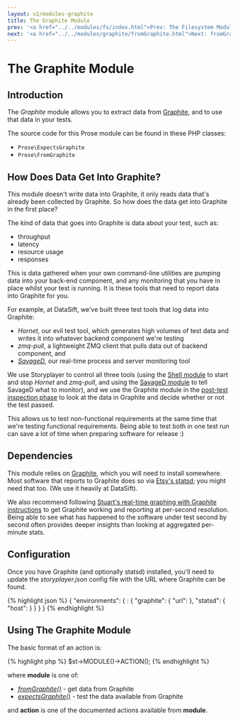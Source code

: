 ```yaml
---
layout: v2/modules-graphite
title: The Graphite Module
prev: '<a href="../../modules/fs/index.html">Prev: The Filesystem Module</a>'
next: '<a href="../../modules/graphite/fromGraphite.html">Next: fromGraphite()</a>'
---
```


# The Graphite Module

## Introduction

The _Graphite_ module allows you to extract data from [Graphite](https://github.com/graphite-project), and to use that data in your tests.

The source code for this Prose module can be found in these PHP classes:

* `Prose\ExpectsGraphite`
* `Prose\FromGraphite`

## How Does Data Get Into Graphite?

This module doesn't write data into Graphite, it only reads data that's already been collected by Graphite.  So how does the data get into Graphite in the first place?

The kind of data that goes into Graphite is data about your test, such as:

* throughput
* latency
* resource usage
* responses

This is data gathered when your own command-line utilities are pumping data into your back-end component, and any monitoring that you have in place whilst your test is running.  It is these tools that need to report data into Graphite for you.

For example, at DataSift, we've built three test tools that log data into Graphite:

* _Hornet_, our evil test tool, which generates high volumes of test data and writes it into whatever backend component we're testing
* _zmq-pull_, a lightweight ZMQ client that pulls data out of backend component, and
* _[SavageD](https://github.com/datasift/SavageD/)_, our real-time process and server monitoring tool

We use Storyplayer to control all three tools (using the [Shell module](../shell/index.html) to start and stop _Hornet_ and _zmq-pull_, and using the [SavageD module](../savaged/index.html) to tell SavageD what to monitor), and we use the Graphite module in the [post-test inspection phase](../../stories/post-test-inspection.html) to look at the data in Graphite and decide whether or not the test passed.

This allows us to test non-functional requirements at the same time that we're testing functional requirements.  Being able to test both in one test run can save a lot of time when preparing software for release :)

## Dependencies

This module relies on [Graphite](https://github.com/graphite-project), which you will need to install somewhere.  Most software that reports to Graphite does so via [Etsy's statsd](https://github.com/etsy/statsd); you might need that too.  (We use it heavily at DataSift).

We also recommend following [Stuart's real-time graphing with Graphite instructions](http://blog.stuartherbert.com/php/2011/09/21/real-time-graphing-with-graphite/) to get Graphite working and reporting at per-second resolution.  Being able to see what has happened to the software under test second by second often provides deeper insights than looking at aggregated per-minute stats.

## Configuration

Once you have Graphite (and optionally statsd) installed, you'll need to update the _storyplayer.json_ config file with the URL where Graphite can be found.

{% highlight json %}
{
    "environments": {
        <your-environment-name>: {
            "graphite": {
                "url": <url-to-graphite>
            },
            "statsd": {
                "host": <host-or-ip-address>
            }
        }
    }
}
{% endhighlight %}

## Using The Graphite Module

The basic format of an action is:

{% highlight php %}
$st->MODULE()->ACTION();
{% endhighlight %}

where __module__ is one of:

* _[fromGraphite()](fromGraphite.html)_ - get data from Graphite
* _[expectsGraphite()](expectsGraphite.html)_ - test the data available from Graphite

and __action__ is one of the documented actions available from __module__.